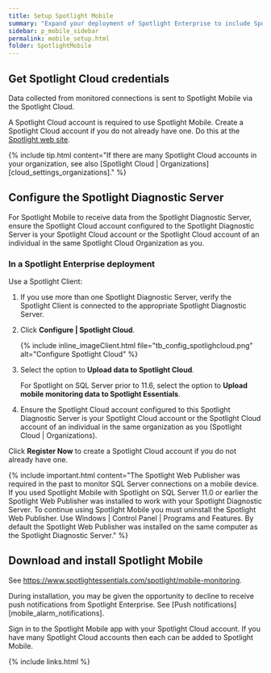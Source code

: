 ```yaml
---
title: Setup Spotlight Mobile
summary: "Expand your deployment of Spotlight Enterprise to include Spotlight Mobile."
sidebar: p_mobile_sidebar
permalink: mobile_setup.html
folder: SpotlightMobile
---
```




## Get Spotlight Cloud credentials
Data collected from monitored connections is sent to Spotlight Mobile via the Spotlight Cloud.

A Spotlight Cloud account is required to use Spotlight Mobile. Create a Spotlight Cloud account if you do not already have one. Do this at the [Spotlight web site](https://www.spotlightessentials.com/home/SignUp).

{% include tip.html content="If there are many Spotlight Cloud accounts in your organization, see also [Spotlight Cloud \| Organizations][cloud_settings_organizations]." %}

## Configure the Spotlight Diagnostic Server

For Spotlight Mobile to receive data from the Spotlight Diagnostic Server, ensure the Spotlight Cloud account configured to the Spotlight Diagnostic Server is your Spotlight Cloud account or the Spotlight Cloud account of an individual in the same Spotlight Cloud Organization as you.

### In a Spotlight Enterprise deployment

Use a Spotlight Client:

1. If you use more than one Spotlight Diagnostic Server, verify the Spotlight Client is connected to the appropriate Spotlight Diagnostic Server.
2. Click **Configure \| Spotlight Cloud**.

    {% include inline_imageClient.html file="tb_config_spotlighcloud.png" alt="Configure Spotlight Cloud" %}

3. Select the option to **Upload data to Spotlight Cloud**.

   For Spotlight on SQL Server prior to 11.6, select the option to **Upload mobile monitoring data to Spotlight Essentials**.

4. Ensure the Spotlight Cloud account configured to this Spotlight Diagnostic Server is your Spotlight Cloud account or the Spotlight Cloud account of an individual in the same organization as you (Spotlight Cloud \| Organizations).

Click **Register Now** to create a Spotlight Cloud account if you do not already have one.

{% include important.html content="The Spotlight Web Publisher was required in the past to monitor SQL Server connections on a mobile device. If you used Spotlight Mobile with Spotlight on SQL Server 11.0 or earlier the Spotlight Web Publisher was installed to work with your Spotlight Diagnostic Server. To continue using Spotlight Mobile you must uninstall the Spotlight Web Publisher. Use Windows | Control Panel | Programs and Features. By default the Spotlight Web Publisher was installed on the same computer as the Spotlight Diagnostic Server." %}


## Download and install Spotlight Mobile

See https://www.spotlightessentials.com/spotlight/mobile-monitoring.

During installation, you may be given the opportunity to decline to receive push notifications from Spotlight Enterprise. See [Push notifications][mobile_alarm_notifications].

Sign in to the Spotlight Mobile app with your Spotlight Cloud account. If you have many Spotlight Cloud accounts then each can be added to Spotlight Mobile.



{% include links.html %}
